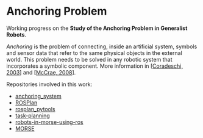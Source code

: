# Anchoring Problem

Working progress on the **Study of the Anchoring Problem in Generalist Robots**.

_Anchoring_ is the problem of connecting, inside an artificial system, symbols and sensor data that refer to the same physical objects in the external world. This problem needs to be solved in any robotic system that incorporates a symbolic component. More information in [[Coradeschi, 2003](https://www.cs.utexas.edu/~kuipers/readings/Coradeschi-ras-03.pdf)] and [[McCrae, 2008](https://cinacs.informatik.uni-hamburg.de/index.php?option=com_docman&task=doc_download&gid=158)].

Repositories involved in this work:
* [anchoring_system](https://github.com/dgerod/anchoring_system)
* [ROSPlan](https://github.com/dgerod/ROSPlan)
* [rosplan_pytools](https://github.com/dgerod/rosplan_pytools)
* [task-planning](https://github.com/dgerod/task-planning)
* [robots-in-morse-using-ros](https://github.com/dgerod/robots-in-morse-using-ros)
* [MORSE](https://github.com/dgerod/MORSE)
